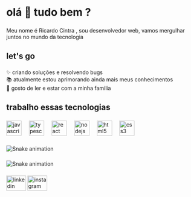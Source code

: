 <h1 align="left">olá 👋 tudo bem ?</h1>

###

<p align="left">Meu nome é  Ricardo Cintra , sou desenvolvedor web, vamos mergulhar juntos no mundo da tecnologia</p>

###

<h2 align="left">let's go </h2>

###

<p align="left">✨ criando soluções e resolvendo bugs<br>📚 atualmente estou aprimorando ainda mais meus conhecimentos <br>🎯 gosto de ler e estar com a minha familia</p>

###

<h2 align="left">trabalho essas tecnologias</h2>

###

<div align="left">
  <img src="https://cdn.jsdelivr.net/gh/devicons/devicon/icons/javascript/javascript-original.svg" height="40" alt="javascript logo"  />
  <img width="12" />
  <img src="https://cdn.jsdelivr.net/gh/devicons/devicon/icons/typescript/typescript-original.svg" height="40" alt="typescript logo"  />
  <img width="12" />
  <img src="https://cdn.jsdelivr.net/gh/devicons/devicon/icons/react/react-original.svg" height="40" alt="react logo"  />
  <img width="12" />
  <img src="https://cdn.jsdelivr.net/gh/devicons/devicon/icons/nodejs/nodejs-original.svg" height="40" alt="nodejs logo"  />
  <img width="12" />
  <img src="https://cdn.jsdelivr.net/gh/devicons/devicon/icons/html5/html5-original.svg" height="40" alt="html5 logo"  />
  <img width="12" />
  <img src="https://cdn.jsdelivr.net/gh/devicons/devicon/icons/css3/css3-original.svg" height="40" alt="css3 logo"  />
</div>

###

<img src="https://raw.githubusercontent.com/RicardoCintradev/RicardoCintradev/output/snake.svg" alt="Snake animation" />

###

<img src="https://raw.githubusercontent.com/RicardoCintradev/RicardoCintradev/output/snake.svg" alt="Snake animation" />

###

<div align="left">
  <img src="https://raw.githubusercontent.com//profile-readme-generator/master/src/assets/icons/social/linkedin/default.svg" width="52" height="40" alt="linkedin logo"  />
  <img src="https://raw.githubusercontent.com//profile-readme-generator/master/src/assets/icons/social/instagram/default.svg" width="52" height="40" alt="instagram logo"  />
</div>

###
